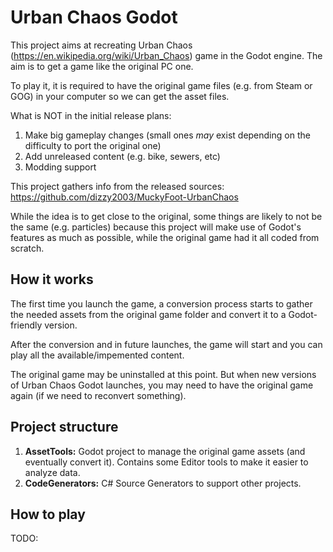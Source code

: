 # Urban Chaos Godot
This project aims at recreating Urban Chaos (https://en.wikipedia.org/wiki/Urban_Chaos) game in the Godot engine.
The aim is to get a game like the original PC one.

To play it, it is required to have the original game files (e.g. from Steam or GOG) in your computer so we can
get the asset files.

What is NOT in the initial release plans:
1. Make big gameplay changes (small ones _may_ exist depending on the difficulty to port the original one)
2. Add unreleased content (e.g. bike, sewers, etc)
3. Modding support

This project gathers info from the released sources: https://github.com/dizzy2003/MuckyFoot-UrbanChaos

While the idea is to get close to the original, some things are likely to not be the same (e.g. particles)
because this project will make use of Godot's features as much as possible, while the original game had
it all coded from scratch.


## How it works
The first time you launch the game, a conversion process starts to gather the needed assets from the original game folder
and convert it to a Godot-friendly version.

After the conversion and in future launches, the game will start and you can play all the available/impemented content.

The original game may be uninstalled at this point. But when new versions of Urban Chaos Godot launches, you may need
to have the original game again (if we need to reconvert something).


## Project structure
1. **AssetTools:** Godot project to manage the original game assets (and eventually convert it). Contains some Editor tools to make it easier to analyze data.
2. **CodeGenerators:** C# Source Generators to support other projects.


## How to play
TODO:
